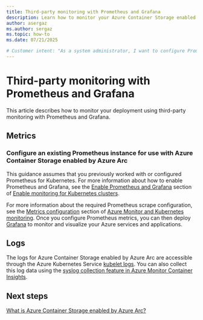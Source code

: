```yaml
---
title: Third-party monitoring with Prometheus and Grafana
description: Learn how to monitor your Azure Container Storage enabled by Azure Arc deployment using third-party monitoring with Prometheus and Grafana.
author: asergaz
ms.author: sergaz
ms.topic: how-to
ms.date: 07/21/2025

# Customer intent: "As a system administrator, I want to configure Prometheus and Grafana to monitor Azure Container Storage enabled by Azure Arc, so that I can effectively visualize and manage my containerized applications' performance and metrics."
---
```


# Third-party monitoring with Prometheus and Grafana

This article describes how to monitor your deployment using third-party monitoring with Prometheus and Grafana.

## Metrics

### Configure an existing Prometheus instance for use with Azure Container Storage enabled by Azure Arc

This guidance assumes that you previously worked with or configured Prometheus for Kubernetes. For more information about how to enable Prometheus and Grafana, see the [Enable Prometheus and Grafana](/azure/azure-monitor/containers/kubernetes-monitoring-enable#enable-prometheus-and-grafana) section of [Enable monitoring for Kubernetes clusters](/azure/azure-monitor/containers/kubernetes-monitoring-enable).

For more information about the required Prometheus scrape configuration, see the [Metrics configuration](howto-azure-monitor-kubernetes.md#metrics-configuration) section of [Azure Monitor and Kubernetes monitoring](howto-azure-monitor-kubernetes.md). Once you configure Prometheus metrics, you can then deploy [Grafana](/azure/azure-monitor/visualize/grafana-plugin) to monitor and visualize your Azure services and applications.

## Logs

The logs for Azure Container Storage enabled by Azure Arc are accessible through the Azure Kubernetes Service [kubelet logs](/azure/aks/kubelet-logs). You can also collect this log data using the [syslog collection feature in Azure Monitor Container Insights](/azure/azure-monitor/containers/container-insights-syslog).

## Next steps

[What is Azure Container Storage enabled by Azure Arc?](overview.md)
